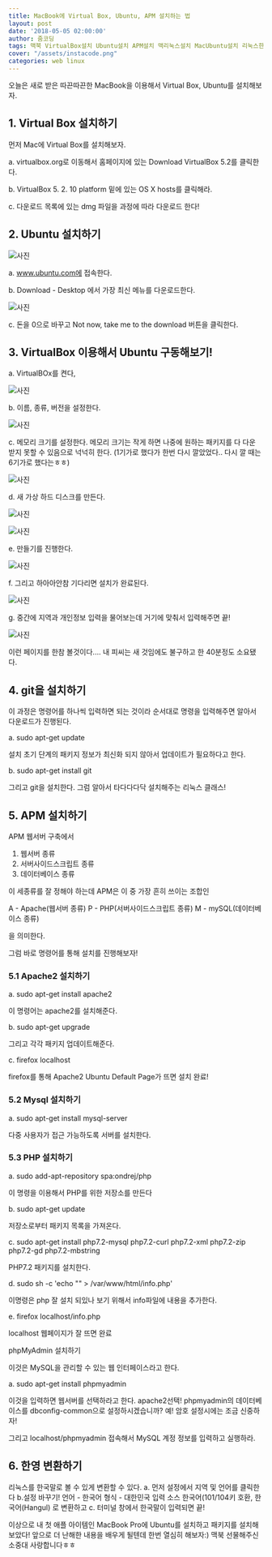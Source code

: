 ```yaml
---
title: MacBook에 Virtual Box, Ubuntu, APM 설치하는 법
layout: post
date: '2018-05-05 02:00:00'
author: 줌코딩
tags: 맥북 VirtualBox설치 Ubuntu설치 APM설치 맥리눅스설치 MacUbuntu설치 리눅스한국어
cover: "/assets/instacode.png"
categories: web linux
---
```



오늘은 새로 받은 따끈따끈한 MacBook을 이용해서 Virtual Box, Ubuntu를 설치해보자.

## 1. Virtual Box 설치하기

먼저 Mac에 Virtual Box를 설치해보자.

a. virtualbox.org로 이동해서 홈페이지에 있는 Download VirtualBox 5.2를 클릭한다.

b. VirtualBox 5. 2. 10 platform 밑에 있는 OS X hosts를 클릭해라.

c. 다운로드 목록에 있는 dmg 파일을 과정에 따라 다운로드 한다!

## 2. Ubuntu 설치하기

![사진](https://raw.githubusercontent.com/zoomKoding/zoomKoding.github.io/source/assets/_posts/Mac-ubuntu-virtualbox/1.png)

a. www.ubuntu.com에 접속한다.

b. Download - Desktop 에서 가장 최신 메뉴를 다운로드한다.

![사진](https://raw.githubusercontent.com/zoomKoding/zoomKoding.github.io/source/assets/_posts/Mac-ubuntu-virtualbox/2.png)

c. 돈을 0으로 바꾸고 Not now, take me to the download 버튼을 클릭한다.

## 3. VirtualBox 이용해서 Ubuntu 구동해보기!

a. VirtualBOx를 켠다,

![사진](https://raw.githubusercontent.com/zoomKoding/zoomKoding.github.io/source/assets/_posts/Mac-ubuntu-virtualbox/3.png)

b. 이름, 종류, 버전을 설정한다.

![사진](https://raw.githubusercontent.com/zoomKoding/zoomKoding.github.io/source/assets/_posts/Mac-ubuntu-virtualbox/4.png)

c. 메모리 크기를 설정한다. 메모리 크기는 작게 하면 나중에 원하는 패키지를 다 다운 받지 못할 수 있음으로 넉넉히 한다. (1기가로 했다가 한번 다시 깔았었다.. 다시 깔 때는 6기가로 했다는ㅎㅎ)

![사진](https://raw.githubusercontent.com/zoomKoding/zoomKoding.github.io/source/assets/_posts/Mac-ubuntu-virtualbox/5.png)

d. 새 가상 하드 디스크를 만든다.

![사진](https://raw.githubusercontent.com/zoomKoding/zoomKoding.github.io/source/assets/_posts/Mac-ubuntu-virtualbox/6.png)

![사진](https://raw.githubusercontent.com/zoomKoding/zoomKoding.github.io/source/assets/_posts/Mac-ubuntu-virtualbox/7.png)

e. 만들기를 진행한다.

![사진](https://raw.githubusercontent.com/zoomKoding/zoomKoding.github.io/source/assets/_posts/Mac-ubuntu-virtualbox/8.png)

f. 그리고 하아아안참 기다리면 설치가 완료된다.

![사진](https://raw.githubusercontent.com/zoomKoding/zoomKoding.github.io/source/assets/_posts/Mac-ubuntu-virtualbox/9.png)

g. 중간에 지역과 개인정보 입력을 물어보는데 거기에 맞춰서 입력해주면 끝!

![사진](https://raw.githubusercontent.com/zoomKoding/zoomKoding.github.io/source/assets/_posts/Mac-ubuntu-virtualbox/10.png)

이런 페이지를 한참 볼것이다.... 내 피씨는 새 것임에도 불구하고 한 40분정도 소요됐다. 

## 4. git을 설치하기

이 과정은 명령어를 하나씩 입력하면 되는 것이라 순서대로 명령을 입력해주면 알아서 다운로드가 진행된다. 

a. sudo apt-get update

설치 초기 단계의 패키지 정보가 최신화 되지 않아서 업데이트가 필요하다고 한다.

b. sudo apt-get install git

그리고 git을 설치한다. 그럼 알아서 타다다다닥 설치해주는 리눅스 클래스!

## 5. APM 설치하기

APM 웹서버 구축에서 

1. 웹서버 종류
2. 서버사이드스크립트 종류
3. 데이터베이스 종류

이 세종류를 잘 정해야 하는데 APM은 이 중 가장 흔히  쓰이는 조합인

A - Apache(웹서버 종류)
P - PHP(서버사이드스크립트 종류)
M - mySQL(데이터베이스 종류)

을 의미한다.

그럼 바로 명령어를 통해 설치를 진행해보자!

### 5.1 Apache2 설치하기

a. sudo apt-get install apache2

이 명령어는 apache2를 설치해준다.

b. sudo apt-get upgrade

그리고 각각 패키지 업데이트해준다.

c.  firefox localhost

firefox를 통해 Apache2 Ubuntu Default Page가 뜨면 설치 완료!

### 5.2 Mysql 설치하기

a. sudo apt-get install mysql-server

다중 사용자가 접근 가능하도록 서버를 설치한다.

### 5.3 PHP 설치하기

a. sudo add-apt-repository spa:ondrej/php

이 명령을 이용해서 PHP를 위한 저장소를 만든다

b. sudo apt-get update

저장소로부터 패키지 목록을 가져온다.

c.  sudo apt-get install php7.2-mysql php7.2-curl php7.2-xml php7.2-zip php7.2-gd php7.2-mbstring 

PHP7.2 패키지를 설치한다.

d. sudo sh -c 'echo "<?php phpinfo(); ?>" > /var/www/html/info.php'

이명령은 php 잘 설치 되있나 보기 위해서 info파일에 내용을 추가한다.

e. firefox localhost/info.php

localhost 웹페이지가 잘 뜨면 완료

phpMyAdmin 설치하기

이것은 MySQL을 관리할 수 있는 웹 인터페이스라고 한다.

a. sudo apt-get install phpmyadmin

이것을 입력하면 웹서버를 선택하라고 한다. 
apache2선택!
phpmyadmin의 데이터베이스를 dbconfig-common으로 설정하시겠습니까?
예!
암호 설정시에는 조금 신중하자!

그리고 localhost/phpmyadmin 접속해서 MySQL 계정 정보를 입력하고 실행하라.

## 6. 한영 변환하기

리눅스를 한국말로 볼 수 있게 변환할 수 있다.
a. 먼저 설정에서 지역 및 언어를 클릭한다
b.설정 바꾸기! 
언어 - 한국어
형식 - 대한민국 
입력 소스 한국어(101/104키 호환, 한국어(Hangul)
로 변환하고
c. 터미널 창에서 한국말이 입력되면 끝!


이상으로 내 첫 애플 아이템인 MacBook Pro에 Ubuntu를 설치하고 패키지를 설치해보았다! 앞으로 더 난해한 내용을 배우게 될텐데 한번 열심히 해보자:) 맥북 선물해주신 소중대 사랑합니다ㅎㅎ

